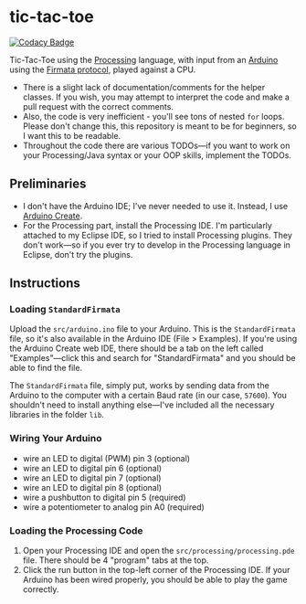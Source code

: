 # tic-tac-toe

[![Codacy Badge](https://api.codacy.com/project/badge/Grade/43be375eddd9441c93cb083f386c8cf8)](https://app.codacy.com/app/sumanthratna/tic-tac-toe?utm_source=github.com&utm_medium=referral&utm_content=sumanthratna/tic-tac-toe&utm_campaign=Badge_Grade_Dashboard)

Tic-Tac-Toe using the [Processing](https://processing.org/) language, with input from an [Arduino](https://www.arduino.cc/) using the [Firmata protocol](https://github.com/firmata/protocol), played against a CPU.

-   There is a slight lack of documentation/comments for the helper classes. If you wish, you may attempt to interpret the code and make a pull request with the correct comments.
-   Also, the code is very inefficient - you'll see tons of nested `for` loops. Please don't change this, this repository is meant to be for beginners, so I want this to be readable.
-   Throughout the code there are various TODOs—if you want to work on your Processing/Java syntax or your OOP skills, implement the TODOs.

## Preliminaries

-   I don't have the Arduino IDE; I've never needed to use it. Instead, I use [Arduino Create](https://create.arduino.cc/).
-   For the Processing part, install the Processing IDE. I'm particularly attached to my Eclipse IDE, so I tried to install Processing plugins. They don't work—so if you ever try to develop in the Processing language in Eclipse, don't try the plugins.

## Instructions

### Loading `StandardFirmata`

Upload the `src/arduino.ino` file to your Arduino. This is the `StandardFirmata` file, so it's also available in the Arduino IDE (File > Examples). If you're using the Arduino Create web IDE, there should be a tab on the left called "Examples"—click this and search for "StandardFirmata" and you should be able to find the file.

The `StandardFirmata` file, simply put, works by sending data from the Arduino to the computer with a certain Baud rate (in our case, `57600`). You shouldn't need to install anything else—I've included all the necessary libraries in the folder `lib`.

### Wiring Your Arduino

-   wire an LED to digital (PWM) pin 3 (optional)
-   wire an LED to digital pin 6 (optional)
-   wire an LED to digital pin 7 (optional)
-   wire an LED to digital pin 8 (optional)
-   wire a pushbutton to digital pin 5 (required)
-   wire a potentiometer to analog pin A0 (required)

### Loading the Processing Code

1.  Open your Processing IDE and open the `src/processing/processing.pde` file. There should be 4 "program" tabs at the top.
2.  Click the run button in the top-left corner of the Processing IDE. If your Arduino has been wired properly, you should be able to play the game correctly.
